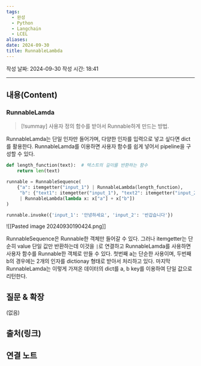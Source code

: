 ```yaml
---
tags:
  - 완성
  - Python
  - Langchain
  - LCEL
aliases: 
date: 2024-09-30
title: RunnableLambda
---
```

작성 날짜: 2024-09-30
작성 시간: 18:41


----
## 내용(Content)

### RunnableLamda

>[!summay]
>사용자 정의 함수를 받아서 Runnable하게 만드는 방법.

RunnableLamda는 단일 인자만 들어가며, 다양한 인자를 입력으로 넣고 싶다면 dict를 활용한다. RunnableLamda를 이용하면 사용자 함수를 쉽게 넣어서 pipeline을 구성할 수 있다.

```python
def length_function(text):  # 텍스트의 길이를 반환하는 함수
    return len(text)

runnable = RunnableSequence(
    {"a": itemgetter("input_1") | RunnableLambda(length_function),
     "b": {"text1": itemgetter("input_1"), "text2": itemgetter("input_2")} | RunnableLambda(lambda x: len(x["text1"]) + len(x["text2"])) }
     | RunnableLambda(lambda x: x["a"] + x["b"])
)

runnable.invoke({'input_1': '안녕하세요', 'input_2': '반갑습니다'})
```

![[Pasted image 20240930190424.png]]

RunnableSequence은 Runnable한 객체만 들어갈 수 있다. 그러나 itemgetter는 단순히 value 단일 값만 반환하는데 이것을 `|`로 연결하고 RunnableLamda를 사용하면 사용자 함수를 Runnable한 객체로 만들 수 있다. 
첫번째 a는 단순한 사용이며, 두번째 b의 경우에는 2개의 인자를 dictionay 형태로 받아서 처리하고 있다. 마지막 RunnableLamda는 이렇게 가져온 데이터의 dict를 a, b key를 이용하여 단일 값으로 리턴한다. 

## 질문 & 확장

(없음)

## 출처(링크)


## 연결 노트











